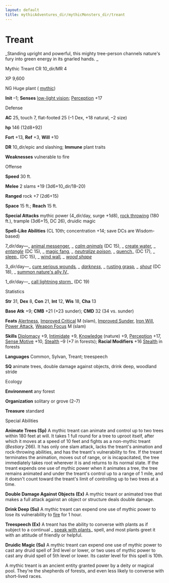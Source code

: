 ```yaml
---
layout: default
title: mythicAdventures_dir/mythicMonsters_dir/treant
---
```

# Treant

_Standing upright and powerful, this mighty tree-person channels nature's fury into green energy in its gnarled hands. _

Mythic Treant CR 10_dir/MR 4

XP 9,600

NG Huge plant ( [mythic](../mythicAdventures_dir/mythicMonsters#_mythic-subtype))

**Init** –1; **Senses** [low-light vision](../monsters_dir/universalMonsterRules#_low-light-vision); [Perception](../skills_dir/perception#_perception) +17

Defense

**AC** 25, touch 7, flat-footed 25 (–1 Dex, +18 natural, –2 size)

**hp** 146 (12d8+92)

**Fort** +13, **Ref** +3, **Will** +10

**DR** 10_dir/epic and slashing; **Immune** plant traits

**Weaknesses** vulnerable to fire

Offense

**Speed** 30 ft.

**Melee** 2 slams +19 (3d6+10_dir/18–20)

**Ranged** rock +7 (2d6+15)

**Space** 15 ft.; **Reach** 15 ft.

**Special Attacks** mythic power (4_dir/day, surge +1d8), [rock throwing](../monsters_dir/universalMonsterRules#_rock-throwing) (180 ft.), trample (3d6+15, DC 26), druidic magic

**Spell-Like Abilities** (CL 10th; concentration +14; save DCs are Wisdom-based)

7_dir/day—_ [animal messenger](../spells_dir/animalMessenger#_animal-messenger)_, _ [calm animals](../spells_dir/calmAnimals#_calm-animals)_ (DC 15), _ [create water](../spells_dir/createWater#_create-water)_, _ [entangle](../spells_dir/entangle#_entangle)_ (DC 15), _ [magic fang](../spells_dir/magicFang#_magic-fang)_, _ [neutralize poison](../spells_dir/neutralizePoison#_neutralize-poison)_, _ [quench](../spells_dir/quench#_quench)_ (DC 17), _ [sleep](../spells_dir/sleep#_sleep)_ (DC 15), _ [wind wall](../spells_dir/windWall#_wind-wall)_, _ [wood shape](../spells_dir/woodShape#_wood-shape)_

3_dir/day—_ [cure serious wounds](../spells_dir/cureSeriousWounds#_cure-serious-wounds)_, _ [darkness](../spells_dir/darkness#_darkness)_, _ [rusting grasp](../spells_dir/rustingGrasp#_rusting-grasp)_, _ [shout](../spells_dir/shout#_shout)_ (DC 18), _ [summon nature's ally IV](../spells_dir/summonNatureSAlly#_summon-nature-s-ally-iv)_

1_dir/day—_ [call lightning storm](../spells_dir/callLightningStorm#_call-lightning-storm)_ (DC 19)

Statistics

**Str** 31, **Dex** 8, **Con** 21, **Int** 12, **Wis** 18, **Cha** 13

**Base Atk** +9; **CMB** +21 (+23 sunder); **CMD** 32 (34 vs. sunder)

**Feats** [Alertness](../feats#_alertness), [Improved Critical](../feats#_improved-critical) M (slam), [Improved Sunder](../feats#_improved_sunder), [Iron Will](../feats#_iron-will), [Power Attack](../feats#_power-attack), [Weapon Focus](../feats#_weapon-focus) M (slam)

**Skills** [Diplomacy](../skills_dir/diplomacy#_diplomacy) +9, [Intimidate](../skills_dir/intimidate#_intimidate) +9, [Knowledge](../skills_dir/knowledge#_knowledge) (nature) +9, [Perception](../skills_dir/perception#_perception) +17, [Sense Motive](../skills_dir/senseMotive#_sense-motive) +10, [Stealth](../skills_dir/stealth#_stealth) –9 (+7 in forests); **Racial Modifiers** +16 [Stealth](../skills_dir/stealth#_stealth) in forests

**Languages** Common, Sylvan, Treant; treespeech

**SQ** animate trees, double damage against objects, drink deep, woodland stride

Ecology

**Environment** any forest

**Organization** solitary or grove (2–7)

**Treasure** standard

Special Abilities

**Animate Trees (Sp)** A mythic treant can animate and control up to two trees within 180 feet at will. It takes 1 full round for a tree to uproot itself, after which it moves at a speed of 10 feet and fights as a non-mythic treant (_Bestiary_ 266). It has only one slam attack, lacks the treant's animation and rock-throwing abilities, and has the treant's vulnerability to fire. If the treant terminates the animation, moves out of range, or is incapacitated, the tree immediately takes root wherever it is and returns to its normal state. If the treant expends one use of mythic power when it animates a tree, the tree remains animated and under the treant's control up to a range of 1 mile, and it doesn't count toward the treant's limit of controlling up to two trees at a time.

**Double Damage Against Objects (Ex)** A mythic treant or animated tree that makes a full attack against an object or structure deals double damage.

**Drink Deep (Su)** A mythic treant can expend one use of mythic power to lose its vulnerability to [fire](../monsters_dir/creatureTypes#_fire-subtype) for 1 hour.

**Treespeech (Ex)** A treant has the ability to converse with plants as if subject to a continual _ [speak with plants](../spells_dir/speakWithPlants#_speak-with-plants)_ spell, and most plants greet it with an attitude of friendly or helpful.

**Druidic Magic (Su)** A mythic treant can expend one use of mythic power to cast any druid spell of 3rd level or lower, or two uses of mythic power to cast any druid spell of 5th level or lower. Its caster level for this spell is 10th.

A mythic treant is an ancient entity granted power by a deity or magical pool. They're the shepherds of forests, and even less likely to converse with short-lived races.

